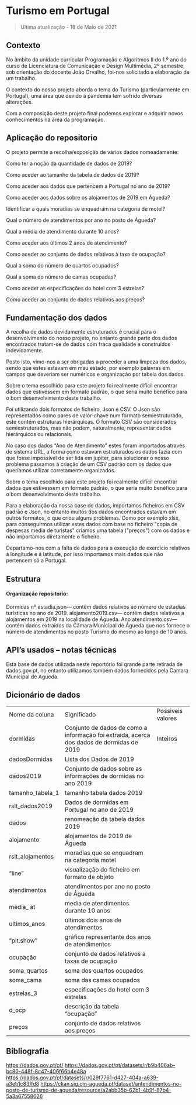<h1>Turismo em Portugal</h1>

> Ultima atualização - 18 de Maio de 2021

## Contexto

No âmbito da unidade curricular Programação e Algoritmos II do 1.º ano do curso de Licenciatura de Comunicação e Design Multimédia, 2º semestre, sob orientação do docente João Orvalho, foi-nos solicitado a elaboração de um trabalho.

O contexto do nosso projeto aborda o tema do Turismo (particularmente em Portugal), uma área que devido á pandemia tem sofrido diversas alterações.

Com a composição deste projeto final podemos explorar e adquirir novos conhecimentos na área da programação.

## Aplicação do repositorio
O projeto permite a recolha/exposição de vários dados nomeadamente:

Como ter a noção da quantidade de dados de 2019?

Como aceder ao tamanho da tabela de dados de 2019?

Como aceder aos dados que pertencem a Portugal no ano de 2019?

Como aceder aos dados sobre os alojamentos de 2019 em Águeda?

Identificar a quais moradias se enquadram na categoria de motel?

Qual o número de atendimentos por ano no posto de Águeda?

Qual a média de atendimento durante 10 anos?

Como aceder aos últimos 2 anos de atendimento?

Como aceder ao conjunto de dados relativos à taxa de ocupação?

Qual a soma do número de quartos ocupados?

Qual a soma do número de camas ocupadas?

Como aceder as especificações do hotel com 3 estrelas?

Como aceder ao conjunto de dados relativos aos preços?

## Fundamentação dos dados

A recolha de dados devidamente estruturados é crucial para o desenvolvimento do nosso projeto, no entanto grande parte dos dados encontrados tratam-se de dados com fraca qualidade e construídos indevidamente.

Posto isto, vimo-nos a ser obrigadas a proceder a uma limpeza dos dados, sendo que estes estavam em mau estado, por exemplo palavras em campos que deveriam ser numéricos e organização por tabela dos dados.

Sobre o tema escolhido para este projeto foi realmente difícil encontrar dados que estivessem em formato padrão, o que seria muito benéfico para o bom desenvolvimento deste trabalho.

Foi utilizando dois formatos de ficheiro, Json e CSV. O Json são representados como pares de valor-chave num formato semiestruturado, este contém estruturas hierárquicas. O formato CSV são considerados semiestruturados, mas não podem, naturalmente, representar dados hierárquicos ou relacionais.

No caso dos dados “Ano de Atendimento” estes foram importados através de sistema URL, a forma como estavam estruturados os dados fazia com que fosse impossível de ser lida em jupiter, para solucionar o nosso problema passamos á criação de um CSV padrão com os dados que queríamos utilizar corretamente organizados.

Sobre o tema escolhido para este projeto foi realmente difícil encontrar dados que estivessem em formato padrão, o que seria muito benéfico para o bom desenvolvimento deste trabalho.

Para a elaboração da nossa base de dados, importamos ficheiros em CSV padrão e Json, no entanto muitos dos dados encontrados estavam em outros formatos, o que criou alguns problemas. Como por exemplo xlsx, para conseguirmos utilizar estes dados com base no ficheiro "copia de despesas media de turistas" criamos uma tabela ("preços") com os dados e não importamos diretamente o ficheiro.

Departamo-nos com a falta de dados para a execução de exercício relativos á longitude e á latitude, por isso importamos mais dados que não pertencem só a Portugal.

## Estrutura
#### Organização repositório:
Dormidas nº estadia.json— contém dados relativos ao número de estadias turísticas no ano de 2019.
alojamento2019.csv— contém dados relativos a alojamentos em 2019 na localidade de Águeda.
Ano atendimento.csv— contém dados extraídos da Câmara Municipal de Águeda que nos fornece o número de atendimentos no posto Turismo do mesmo ao longo de 10 anos.

## API’s usados – notas técnicas
Esta base de dados utilizada neste reportório foi grande parte retirada de dados.gov.pt, no entanto utilizamos também dados fornecidos pela Camara Municipal de Agueda.
	
## Dicionário de dados

<table>
	<tr>
		<td>Nome da coluna</td>
		<td>Significado</td>
		<td>Possiveis valores</td>
	</tr>
	<tr>
		<td>dormidas</td>
		<td>Conjunto de dados de como a informação foi extraída, acerca dos dados de dormidas de 2019</td>
		<td>Inteiros</td>
	</tr>
	<tr>	
		<td>dadosDormidas</td>
		<td>Lista dos Dados de 2019</td>
	</tr>
	<tr>
		<td>dados2019</td>
		<td>Conjunto de dados sobre as informações de dormidas no ano 2019</td>
	</tr>
	<tr>
		<td>tamanho_tabela_1</td>
		<td>tamanho tabela dados 2019</td>
	</tr>
	<tr>
		<td>rslt_dados2019</td>
		<td>Dados de dormidas em Portugal no ano de 2019</td>
	</tr>
	<tr>
		<td>dados</td>
		<td>renomeação da tabela dados 2019</td>
	</tr>
	<tr>
		<td>alojamento</td>
		<td>alojamentos de 2019 de Águeda</td>
	</tr>
	<tr>
		<td>rslt_alojamentos</td>
		<td>moradias que se enquadram na categoria motel</td>
	</tr>
	<tr>
		<td>“line”</td>
		<td>visualização do ficheiro em formato de objeto</td>
	</tr>
	<tr>
		<td>atendimentos</td>
		<td>atendimentos por ano no posto de Águeda</td>
	</tr>
	<tr>
		<td>media_ at</td>
		<td>media de atendimentos durante 10 anos</td>
	</tr>
	<tr>
		<td>ultimos_anos</td>
		<td>últimos dois anos de atendimentos</td>
	</tr>
	<tr>
		<td>“plt.show”</td>
		<td>gráfico representante dos anos de atendimentos</td>
	</tr>
	<tr>
		<td>ocupação</td>
		<td>conjunto de dados relativos a taxas de ocupação</td>
	</tr>
	<tr>
		<td>soma_quartos</td>
		<td>soma dos quartos ocupados</td>
	</tr>
	<tr>
		<td>soma_cama</td>
		<td>soma das camas ocupados</td>
	</tr>
	<tr>
		<td>estrelas_3</td>
		<td>especificações do hotel com 3 estrelas</td>
	</tr>
	<tr>
		<td>d_ocp</td>
		<td>descrição da tabela “ocupação”</td>
	</tr>
	<tr>
		<td>preços</td>
		<td>conjunto de dados relativos aos preços</td>
	
</table>

## Bibliografia
https://dados.gov.pt/pt/
https://dados.gov.pt/pt/datasets/r/b9b406ab-bc80-448f-8c47-406f66b4e48a
https://dados.gov.pt/pt/datasets/r/029f7761-d427-404a-a639-a3eb1c83ffd8
https://ckan.sig.cm-agueda.pt/dataset/antendimentos-no-posto-de-turismo-de-agueda/resource/a2abb35b-62b1-4b9f-87b4-5a3a67558626
